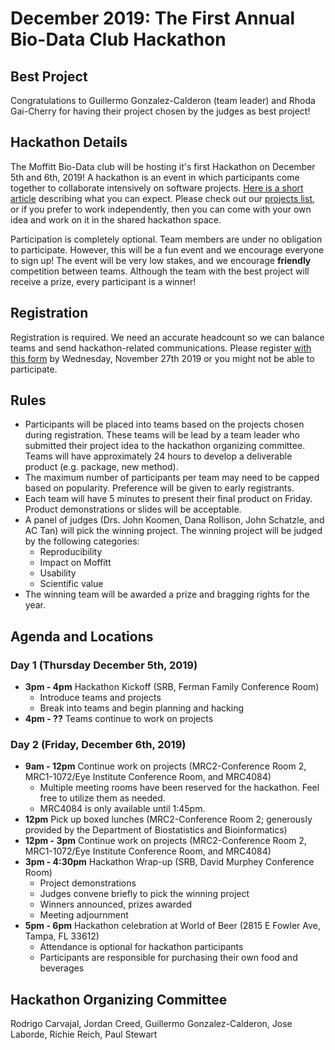 # December 2019: The First Annual Bio-Data Club Hackathon

## Best Project

Congratulations to Guillermo Gonzalez-Calderon (team leader) and Rhoda Gai-Cherry for having their project chosen by the judges as best project!



## Hackathon Details

The Moffitt Bio-Data club will be hosting it's first Hackathon on December 5th and 6th, 2019! A hackathon is an event in which participants come together to collaborate intensively on software projects. [Here is a short article](https://www.rasmussen.edu/degrees/technology/blog/what-is-a-hackathon/) describing what you can expect. Please check out our [projects list](https://github.com/pstew/biodataclub/blob/master/meetings/december_2019/Project_descriptions.md), or if you prefer to work independently, then you can come with your own idea and work on it in the shared hackathon space.

Participation is completely optional. Team members are under no obligation to participate. However, this will be a fun event and we encourage everyone to sign up! The event will be very low stakes, and we encourage **friendly** competition between teams. Although the team with the best project will receive a prize, every participant is a winner! 

## Registration
Registration is required. We need an accurate headcount so we can balance teams and send hackathon-related communications. Please register [with this form](https://forms.gle/84WHZRkcjfPeh4eg7) by Wednesday, November 27th 2019 or you might not be able to participate. 

## Rules
- Participants will be placed into teams based on the projects chosen during registration. These teams will be lead by a team leader who submitted their project idea to the hackathon organizing committee. Teams will have approximately 24 hours to develop a deliverable product (e.g. package, new method). 
- The maximum number of participants per team may need to be capped based on popularity. Preference will be given to early registrants.
- Each team will have 5 minutes to present their final product on Friday. Product demonstrations or slides will be acceptable.
- A panel of judges (Drs. John Koomen, Dana Rollison, John Schatzle, and AC Tan) will pick the winning project. The winning project will be judged by the following categories:
  - Reproducibility
  - Impact on Moffitt
  - Usability
  - Scientific value
- The winning team will be awarded a prize and bragging rights for the year.

## Agenda and Locations

### Day 1 (Thursday December 5th, 2019)
- **3pm - 4pm** Hackathon Kickoff (SRB, Ferman Family Conference Room)
  - Introduce teams and projects
  - Break into teams and begin planning and hacking
- **4pm - ??** Teams continue to work on projects

### Day 2 (Friday, December 6th, 2019)
- **9am - 12pm** Continue work on projects (MRC2-Conference Room 2,  MRC1-1072/Eye Institute Conference Room, and MRC4084)
  - Multiple meeting rooms have been reserved for the hackathon. Feel free to utilize them as needed. 
  - MRC4084 is only available until 1:45pm.
- **12pm** Pick up boxed lunches (MRC2-Conference Room 2; generously provided by the Department of Biostatistics and Bioinformatics)
- **12pm - 3pm** Continue work on projects (MRC2-Conference Room 2,  MRC1-1072/Eye Institute Conference Room, and MRC4084)
- **3pm - 4:30pm** Hackathon Wrap-up (SRB, David Murphey Conference Room)
  - Project demonstrations
  - Judges convene briefly to pick the winning project
  - Winners announced, prizes awarded
  - Meeting adjournment
- **5pm - 6pm** Hackathon celebration at World of Beer (2815 E Fowler Ave, Tampa, FL 33612)
  - Attendance is optional for hackathon participants
  - Participants are responsible for purchasing their own food and beverages

## Hackathon Organizing Committee
Rodrigo Carvajal, Jordan Creed, Guillermo Gonzalez-Calderon, Jose Laborde, Richie Reich, Paul Stewart

